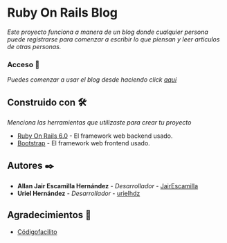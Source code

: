# Ruby On Rails Blog

_Este proyecto funciona a manera de un blog donde cualquier persona puede registrarse para comenzar a escribir lo que piensan y leer articulos de otras personas._

### Acceso 🔧

_Puedes comenzar a usar el blog desde haciendo click [aquí](https://jairrailsblog.herokuapp.com/)_


## Construido con 🛠️

_Menciona las herramientas que utilizaste para crear tu proyecto_

* [Ruby On Rails 6.0](https://edgeguides.rubyonrails.org/6_0_release_notes.html) - El framework web backend usado.
* [Bootstrap](https://getbootstrap.com/) - El framework web frontend usado.

## Autores ✒️


* **Allan Jair Escamilla Hernández** - *Desarrollador* - [JairEscamilla](https://github.com/JairEscamilla)
* **Uriel Hernández** - *Desarrollador* - [urielhdz](https://github.com/urielhdz)



## Agradecimientos 🎁

* [Códigofacilito](https://codigofacilito.com/)



